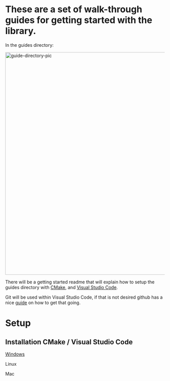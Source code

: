 # These are a set of walk-through guides for getting started with the library.

In the guides directory:

<img src="https://i.imgur.com/sMRnKBK.png" alt="guide-directory-pic" width="700">

There will be a getting started readme that will explain how to setup the guides directory with [CMake](https://cmake.org/), and [Visual Studio Code](https://code.visualstudio.com/).

Git will be used within Visual Studio Code, if that is not desired github has a nice [guide](https://docs.github.com/en/github/getting-started-with-github/set-up-git) on how to get that going.

# Setup

## Installation CMake / Visual Studio Code

[Windows](https://github.com/Ed94/VaultedThermals/wiki/VT-Guides:-WIndows-Setup)

Linux 

Mac

# 